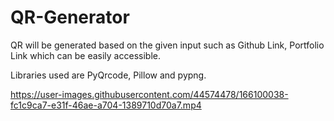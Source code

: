 # QR-Generator
QR will be generated based on the given input such as Github Link, Portfolio Link which can be easily accessible.

Libraries used are PyQrcode, Pillow and pypng.



https://user-images.githubusercontent.com/44574478/166100038-fc1c9ca7-e31f-46ae-a704-1389710d70a7.mp4

